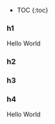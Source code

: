- TOC
{:toc}

### h1

<div>
  <p>Hello World</p>
</div>


### h2


### h3

### h4
<div>
  <p>Hello World</p>
</div>

